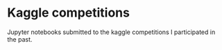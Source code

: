 # Kaggle competitions
Jupyter notebooks submitted to the kaggle competitions I participated in the past.
